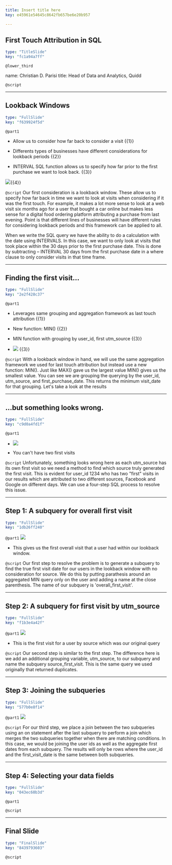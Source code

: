 ```yaml
---
title: Insert title here
key: e45961e54645c8642fb657be6e20b957

---
```

## First Touch Attribution in SQL

```yaml
type: "TitleSlide"
key: "fc1a94a7ff"
```

`@lower_third`

name: Christian D. Parisi
title: Head of Data and Analytics, Quidd


`@script`



---
## Lookback Windows

```yaml
type: "FullSlide"
key: "f639924f5d"
```

`@part1`
- Allow us to consider how far back to consider a visit {{1}}

- Differents types of businesses have different considerations for lookback periods  {{2}}


- INTERVAL SQL function allows us to specify how far prior to the first purchase we want to look back.  {{3}}

![](https://assets.datacamp.com/production/repositories/4453/datasets/97a4567b20f4af8515d9c6fc3912f47c20b905ff/interval%20sql.png){{4}}


`@script`
Our first consideration is a lookback window.  These allow us to specify how far back in time we want to look at visits when considering if it was the first touch.  For example, it makes a lot more sense to look at a web visit six months ago for a user that bought a car online but makes less sense for a digital food ordering platform attributing a purchase from last evening.  Point is that different lines of businesses will have different rules for considering lookback periods and this framework can be applied to all.

When we write the SQL query we have the ability to do a calculation with the date using INTERVALS.  In this case, we want to only look at visits that took place within the 30 days prior to the first purchase date.  This is done by subtracting – INTERVAL 30 days from the first purchase date in a where clause to only consider visits in that time frame.


---
## Finding the first visit...

```yaml
type: "FullSlide"
key: "2e2f428c37"
```

`@part1`
- Leverages same grouping and aggregation framework as last touch attribution {{1}}

- New function: MIN() {{2}}

- MIN function with grouping by user_id, first utm_source {{3}}

- ![](https://assets.datacamp.com/production/repositories/4453/datasets/78b02d4b494e28d25af865f640539c7f7a091a79/first_visit_by_source_and_user_id.png) {{3}}


`@script`
With a lookback window in hand, we will use the same aggregation framework we used for last touch attribution but instead use a new function: MIN().  Just like MAX() gave us the largest value MIN() gives us the smallest value.  You can see we are grouping the querying by the user_id, utm_source, and first_purchase_date.  This returns the minimum visit_date for that grouping.  Let's take a look at the results


---
## ...but something looks wrong.

```yaml
type: "FullSlide"
key: "c9d0a4fd1f"
```

`@part1`
- ![](https://assets.datacamp.com/production/repositories/4453/datasets/31f4997390c40860f10a671cf4cd00f2bd63f511/many_firsts_results.png)

- You can't have two first visits


`@script`
Unfortunately, something looks wrong here as each utm_source has its own first visit so we need a method to find which source truly generated the first visit.    This is evident for user_id 1234 who has two "first" visits in our results which are attributed to two different sources, Facebook and Google on different days.  We can use a four-step SQL process to resolve this issue.


---
## Step 1: A subquery for overall first visit

```yaml
type: "FullSlide"
key: "1db26ff240"
```

`@part1`
![](https://assets.datacamp.com/production/repositories/4453/datasets/e1ea53298691f6f93bb297093dd3fda90a6162ee/overall_first_visit_sub.png)

- This gives us the first overall visit that a user had within our lookback window.


`@script`
Our first step to resolve the problem is to generate a subquery to find the true first visit date for our users in the lookback window with no consideration for source.  We do this by putting parathesis around an aggregated MIN query only on the user and adding a name at the close parenthesis.   The name of our subquery is 'overall_first_visit'.


---
## Step 2: A subquery for first visit by utm_source

```yaml
type: "FullSlide"
key: "f1b3e4a42f"
```

`@part1`
![](https://assets.datacamp.com/production/repositories/4453/datasets/8d3dea32d4a6460bce03d770f5e4ce3485a32a42/first_source_visit_sub.png)

- This is the first visit for a user by source which was our original query


`@script`
Our second step is similar to the first step.  The difference here is we add an additional grouping variable, utm_source, to our subquery and name the subquery source_first_visit.    This is the same query we used originally that returned duplicates.


---
## Step 3: Joining the subqueries

```yaml
type: "FullSlide"
key: "577b0e8f14"
```

`@part1`
![](https://assets.datacamp.com/production/repositories/4453/datasets/9f15644d5ee15e9f34e0fce29413a30391b127cf/the_join.png)


`@script`
For our third step, we place a join between the two subqueries using an on statement after the last subquery to perform a join which merges the two subqueries together when there are matching conditions.  In this case, we would be joining the user ids as well as the aggregate first dates from each subquery.  The results will only be rows where the user_id and the first_visit_date is the same between both subqueries.


---
## Step 4: Selecting your data fields

```yaml
type: "FullSlide"
key: "043ec60b3d"
```

`@part1`



`@script`



---
## Final Slide

```yaml
type: "FinalSlide"
key: "8439793603"
```

`@script`


